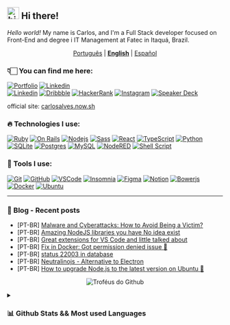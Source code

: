 ## <img src="https://user-images.githubusercontent.com/1303154/88677602-1635ba80-d120-11ea-84d8-d263ba5fc3c0.gif" width="28" alt="hi"> Hi there! 
_Hello world!_ My name is Carlos, and I'm a Full Stack developer focused on Front-End and degree i IT Management at Fatec in Itaquá, Brazil.

<p align="center">
   <a href="README.md">Português</a> | <a href="README_en.md"><u><b>English</b></u></a> | <a href="README_es.md">Español</a>
</p>

### 👇🏻  You can find me here:
<a href="https://carlosalves.vercel.app/" target="_blank">![Portfolio](https://img.shields.io/badge/-Portfolio-25a244?style=for-the-badge&logo=vite&logoColor=white)</a>
<a href="https://www.linkedin.com/in/josecarlos98" target="_blank">![Linkedin](https://img.shields.io/badge/-Linkedin-25a244?style=for-the-badge&logo=linkedin&logoColor=white)</a></br>
<a href="https://dev.to/eucarlos" target="_blank">![Linkedin](https://img.shields.io/badge/-Dev.to-7400b8?style=for-the-badge&logo=dev.to&logoColor=white)</a>
<a href="https://dribbble.com/eucarlos" target="_blank">![Dribbble](https://img.shields.io/badge/-Dribbble-7400b8?style=for-the-badge&logo=dribbble&logoColor=white)</a>
<a href="https://www.hackerrank.com/carlosalves369m" target="_blank">![HackerRank](https://img.shields.io/badge/-HackerRank-7400b8?style=for-the-badge&logo=hackerrank&logoColor=white)</a>
<a href="https://www.instagram.com/carlos.alves/" target="_blank">![Instagram](https://img.shields.io/badge/-Instagram-7400b8?style=for-the-badge&logo=instagram&logoColor=white)</a>
<a href="https://speakerdeck.com/eucarlos" target="_blank">![Speaker Deck](https://img.shields.io/badge/-speaker%20deck-7400b8?style=for-the-badge&logo=speakerdeck&logoColor=white)</a>

official site: [carlosalves.now.sh](https://carlosalves.now.sh/)

### 🔥 Technologies I use:

[![Ruby](https://img.shields.io/badge/-Ruby-690500?style=for-the-badge&logo=ruby&logoColor=white)](https://www.ruby-lang.org/pt/)
[![On Rails](https://img.shields.io/badge/-OnRails-8F0700?style=for-the-badge&logo=rubyonrails&logoColor=white)](https://rubyonrails.org/)
[![Nodejs](https://img.shields.io/badge/-Nodejs-339933?style=for-the-badge&logo=Node.js&logoColor=white)](https://nodejs.org/)
[![Sass](https://img.shields.io/badge/-Sass-CC6699?style=for-the-badge&logo=sass&logoColor=white)](https://sass-lang.com/)
[![React](https://img.shields.io/badge/-React-62BEC1?style=for-the-badge&logo=react&logoColor=white)](https://reactjs.org/)
[![TypeScript](https://img.shields.io/badge/-TypeScript-2f74c3?style=for-the-badge&logo=typescript&logoColor=white)](https://www.typescriptlang.org/)
[![Python](https://img.shields.io/badge/-Python-E07F00?style=for-the-badge&logo=python&logoColor=white)](https://www.python.org/)
[![SQLite](https://img.shields.io/badge/-SQLite-003954?style=for-the-badge&logo=sqlite&logoColor=white)](https://sqlite.org/index.html)
[![Postgres](https://img.shields.io/badge/-Postgres-32648d?style=for-the-badge&logo=postgresql&logoColor=white)](https://www.postgresql.org/)
[![MySQL](https://img.shields.io/badge/-MySQL-4479A1?style=for-the-badge&logo=mysql&logoColor=white)](https://www.mysql.com/)
[![NodeRED](https://img.shields.io/badge/-NodeRED-8b0002?style=for-the-badge&logo=nodered&logoColor=white)](https://nodered.org/)
[![Shell Script](https://img.shields.io/badge/-Shell_Script-181717?style=for-the-badge&logo=gnu-bash&logoColor=white)](https://www.shellscript.sh/)


### 🦾 Tools I use:
[![Git](https://img.shields.io/badge/-Git-ea4d32?style=for-the-badge&logo=git&logoColor=white)](https://git-scm.com/)
[![GitHub](https://img.shields.io/badge/-GitHub-181717?style=for-the-badge&logo=github)](https://github.com/)
[![VSCode](https://img.shields.io/badge/-VSCode-007ACC?style=for-the-badge&logo=visual-studio-code&logoColor=white)](https://code.visualstudio.com/)
[![Insomnia](https://img.shields.io/badge/-Insomnia-7E78D2?style=for-the-badge&logo=insomnia&logoColor=white)](https://insomnia.rest/)
[![Figma](https://img.shields.io/badge/-Figma-f24e1e?style=for-the-badge&logo=figma&logoColor=white)](https://www.figma.com/)
[![Notion](https://img.shields.io/badge/-Notion-37352f?style=for-the-badge&logo=notion&logoColor=white)](https://notion.so/)
[![Bowerjs](https://img.shields.io/badge/-Bower-ef5734?style=for-the-badge&logo=bower&logoColor=white)](https://bower.io/)
[![Docker](https://img.shields.io/badge/-Docker-007ACC?style=for-the-badge&logo=docker&logoColor=white)](https://docker.com/)
[![Ubuntu](https://img.shields.io/badge/-Ubuntu-ef5734?style=for-the-badge&logo=ubuntu&logoColor=white)](https://ubuntu.com/)


___


### 📕 Blog - Recent posts
- [PT-BR] [Malware and Cyberattacks: How to Avoid Being a Victim?](https://dev.to/eucarlos/malwares-e-ataques-ciberneticos-3mo7)
- [PT-BR] [Amazing NodeJS libraries you have No idea exist](https://dev.to/eucarlos/bibliotecas-nodejs-incriveis-que-voce-nao-tem-ideia-que-existem-3i4b)
- [PT-BR] [Great extensions for VS Code and little talked about](https://dev.to/eucarlos/extensoes-otimas-para-vs-code-e-pouco-falado-f45)
- [PT-BR] [Fix in Docker: Got permission denied issue 🐳](https://dev.to/eucarlos/corrigir-no-docker-got-permission-denied-issue-5ba)
- [PT-BR] [status 22003 in database](https://dev.to/eucarlos/status-22003-no-banco-de-dados-59a2)
- [PT-BR] [Neutralinojs - Alternative to Electron](https://dev.to/eucarlos/neutralinojs-alternativa-para-o-electron-41g4)
- [PT-BR] [How to upgrade Node.js to the latest version on Ubuntu 🐧](https://dev.to/eucarlos/como-atualizar-o-nodejs-para-a-ultima-versao-no-ubuntu-35f3)

<p align="center">
   <img src="https://github-profile-trophy.vercel.app/?username=eucarlos&theme=dracula&column=6&row=1&margin-w=10" alt="Troféus do Github" />
</p>

<details>
   <summary><h3>📊 Github Stats && Most used Languages</h3></summary>
   <p align="center">
      <img src="https://github-readme-stats.vercel.app/api?username=eucarlos&count_private=true&theme=dracula&show_icons=true" alt="EuCarlos" height="150" />
      <img src="https://github-readme-stats.vercel.app/api/top-langs/?username=eucarlos&hide=css,html,javascript,scss,handlebars&langs_count=6&layout=compact&count_private=true&theme=dracula" alt="EuCarlos" height="150"/>
   </p>
</details>
<!-- 
#### PROFILE VISITS
<img src="https://visitor-badge.glitch.me/badge?page_id=eucarlos.eucarlos&right_color=red&left_text=Visitantors" alt="Visit counter unavailable"> -->